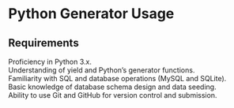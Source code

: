 # Python Generator Usage
## Requirements  
Proficiency in Python 3.x.  
Understanding of yield and Python’s generator functions.  
Familiarity with SQL and database operations (MySQL and SQLite).  
Basic knowledge of database schema design and data seeding.  
Ability to use Git and GitHub for version control and submission.  